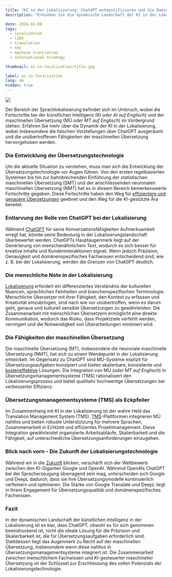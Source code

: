 ```yaml
---
title: "KI in der Lokalisierung: ChatGPT entmystifizieren und die Dominanz der maschinellen Übersetzung feiern"
description: "Erkunden Sie die dynamische Landschaft der KI in der Lokalisierung, während wir die Rolle von ChatGPT entlarven, die unübertroffene Effizienz der nahtlos in Übersetzungsmanagementsysteme integrierten maschinellen Übersetzung feiern und den zukünftigen Showdown zwischen den Branchenriesen Google und OpenAI vorwegnehmen."

date: 2024-01-08
tags:
  - localization
  - l10n
  - translation
  - tms
  - machine translation
  - international strategy

thumbnail: ai-in-localization/title.jpg

label: ai-in-localization
lang: de
hidden: true
---
```


![](../ai-in-localization/title.jpg)

Der Bereich der Sprachlokalisierung befindet sich im Umbruch, wobei die Fortschritte bei der künstlichen Intelligenz (KI *oder AI auf Englisch*) und der maschinellen Übersetzung (MÜ *oder MT auf Englisch*) im Vordergrund stehen. Erfahren Sie mehr über die Dynamik der KI in der Lokalisierung, wobei insbesondere die falschen Vorstellungen über ChatGPT ausgeräumt und die unübertroffenen Fähigkeiten der maschinellen Übersetzung hervorgehoben werden.

### Die Entwicklung der Übersetzungstechnologie

Um die aktuelle Situation zu verstehen, muss man sich die Entwicklung der Übersetzungstechnologie vor Augen führen. Von den ersten regelbasierten Systemen bis hin zur bahnbrechenden Einführung der statistischen maschinellen Übersetzung (SMT) und der anschliessenden neuronalen maschinellen Übersetzung (NMT) hat es in diesem Bereich bemerkenswerte Fortschritte gegeben. Diese Fortschritte haben den Weg für [effizientere und genauere Übersetzungen](../google-translate-accuracy/) geebnet und den Weg für die KI-gestützte Ära bereitet.

### Entlarvung der Rolle von ChatGPT bei der Lokalisierung

Während [ChatGPT](../google-translate-accuracy/#google-translate-competitors) für seine Konversationsfähigkeiten Aufmerksamkeit erregt hat, könnte seine Bedeutung in der Lokalisierungslandschaft überbewertet werden. ChatGPTs Hauptaugenmerk liegt auf der Generierung von menschenähnlichem Text, wodurch es sich besser für kreative Inhalte und Kundeninteraktionen eignet. Wenn jedoch Präzision, Genauigkeit und domänenspezifisches Fachwissen entscheidend sind, wie z. B. bei der Lokalisierung, werden die Grenzen von ChatGPT deutlich.

### Die menschliche Note in der Lokalisierung

[Lokalisierung](../lokalisierung/) erfordert ein differenziertes Verständnis der kulturellen Nuancen, sprachlichen Feinheiten und branchenspezifischen Terminologie. Menschliche Übersetzer mit ihrer Fähigkeit, den Kontext zu erfassen und Kreativität einzubringen, sind nach wie vor unübertroffen, wenn es darum geht, genaue und kulturell sensible Übersetzungen zu gewährleisten. Die Zusammenarbeit mit menschlichen Übersetzern ermöglicht eine direkte Kommunikation, wodurch das Risiko, dass Projektziele verfehlt werden, verringert und die Notwendigkeit von Überarbeitungen minimiert wird.

### Die Fähigkeiten der maschinellen Übersetzung

Die maschinelle Übersetzung (MT), insbesondere die neuronale maschinelle Übersetzung (NMT), hat sich zu einem Wendepunkt in der Lokalisierung entwickelt. Im Gegensatz zu ChatGPT sind MÜ-Systeme explizit für Übersetzungsaufgaben konzipiert und bieten skalierbare, konsistente und [kosteneffektive](../versteckte-lokalisierungskosten/) Lösungen. Die Integration von MÜ (*oder MT auf Englisch*) in Übersetzungsmanagementsysteme (TMS) rationalisiert den Lokalisierungsprozess und bietet qualitativ hochwertige Übersetzungen bei verbesserter Effizienz.

### Übersetzungsmanagementsysteme (TMS) als Eckpfeiler

Im Zusammenhang mit KI in der Lokalisierung ist der wahre Held das Translation Management System (TMS). [TMS](../tms/)-Plattformen integrieren MÜ nahtlos und bieten robuste Unterstützung für mehrere Sprachen, Zusammenarbeit in Echtzeit und effizientes Projektmanagement. Diese Integration gewährleistet organisierte Arbeitsabläufe, Skalierbarkeit und die Fähigkeit, auf unterschiedliche Übersetzungsanforderungen einzugehen.

### Blick nach vorn - Die Zukunft der Lokalisierungstechnologie

Während wir in die [Zukunft](../zukunft-ubersetzung/) blicken, verschärft sich der Wettbewerb zwischen den KI-Giganten Google und OpenAI. Während OpenAIs ChatGPT bei der Spracherzeugung überragend sein mag, unterscheiden sich Google und DeepL dadurch, dass sie ihre Übersetzungsmodelle kontinuierlich verfeinern und optimieren. Die Stärke von Google Translate und DeepL liegt in ihrem Engagement für Übersetzungsqualität und domänenspezifisches Fachwissen.

### Fazit

In der dynamischen Landschaft der künstlichen Intelligenz in der Lokalisierung ist es klar, dass ChatGPT, obwohl es für sich genommen beeindruckend ist, nicht die ideale Lösung für die Präzision und Skalierbarkeit ist, die für Übersetzungsaufgaben erforderlich sind. Stattdessen liegt das Augenmerk zu Recht auf der maschinellen Übersetzung, insbesondere wenn diese nahtlos in Übersetzungsmanagementsysteme integriert ist. Die Zusammenarbeit zwischen menschlichem Fachwissen und KI-gesteuerter maschineller Übersetzung ist der Schlüssel zur Erschliessung des vollen Potenzials der Lokalisierungstechnologie.
